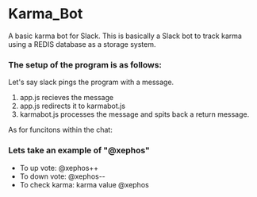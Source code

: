 # Karma_Bot
A basic karma bot for Slack.
This is basically a Slack bot to track karma using a REDIS database as a storage system.
<h3>The setup of the program is as follows:</h3>
<p>Let's say slack pings the program with a message.
  <ol>
    <li>app.js recieves the message</li>
    <li>app.js redirects it to karmabot.js</li>
    <li>karmabot.js processes the message and spits back a return message.</li>
  </ol>
</p>
As for funcitons within the chat:
<h3>Lets take an example of "@xephos"</h3>
<ul>
  <li>To up vote: @xephos++</li>
  <li>To down vote: @xephos--</li>
  <li>To check karma: karma value @xephos</li>
</ul>
